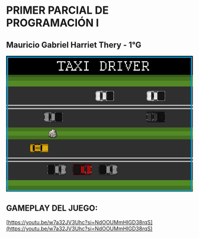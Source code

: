 # PRIMER PARCIAL DE PROGRAMACIÓN I
## Mauricio Gabriel Harriet Thery - 1°G

![](src/assets/images/background_git.png)

## GAMEPLAY DEL JUEGO:
[https://youtu.be/w7a32JV3Uhc?si=NdOOUMmHIGD38rqS](https://youtu.be/w7a32JV3Uhc?si=NdOOUMmHIGD38rqS)
